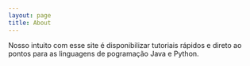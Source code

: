 ```yaml
---
layout: page
title: About
---
```


Nosso intuito com esse site é disponibilizar tutoriais rápidos e direto ao pontos
para as linguagens de pogramação Java e Python.

